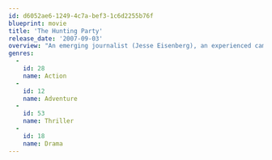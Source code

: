 ```yaml
---
id: d6052ae6-1249-4c7a-bef3-1c6d2255b76f
blueprint: movie
title: 'The Hunting Party'
release_date: '2007-09-03'
overview: "An emerging journalist (Jesse Eisenberg), an experienced cameraman (Terrence Howard), and a discredited reporter (Richard Gere) find their bold plan to capture Bosnia's top war criminal quickly spiraling out of control when a UN representative mistakes them for a CIA hit squad in a light-hearted thriller inspired by Scott Anderson's popular Esquire article. The Weinstein Company provides stateside"
genres:
  -
    id: 28
    name: Action
  -
    id: 12
    name: Adventure
  -
    id: 53
    name: Thriller
  -
    id: 18
    name: Drama
---
```

